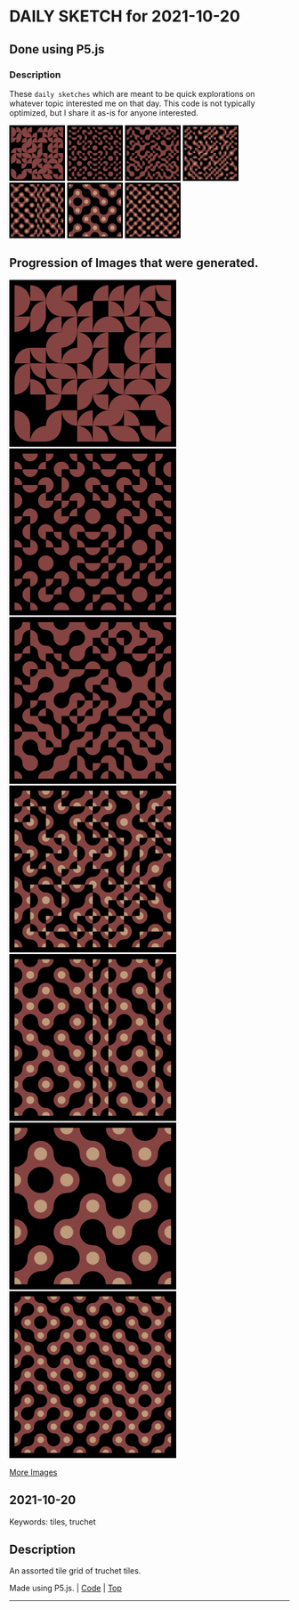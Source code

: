 # DAILY SKETCH for 2021-10-20

## Done using P5.js

### Description

These `daily sketches` which are meant to be quick explorations     on whatever topic interested me on that day. This code is not typically optimized, but I share it as-is     for anyone interested.

<img src = 'images/keep_2021-10-20-20-31-52.png' width = '100'> <img src = 'images/keep_2021-10-20-20-39-48.png' width = '100'> <img src = 'images/keep_2021-10-20-22-03-10.png' width = '100'> <img src = 'images/keep_2021-10-20-22-16-02.png' width = '100'> <img src = 'images/keep_2021-10-20-23-08-28.png' width = '100'> <img src = 'images/keep_2021-10-21-08-28-05.png' width = '100'> <img src = 'images/keep_2021-10-21-08-28-30.png' width = '100'> 

## Progression of Images that were generated.

<img src = 'images/keep_2021-10-20-20-31-52.png' width = '300'> 
<img src = 'images/keep_2021-10-20-20-39-48.png' width = '300'> 
<img src = 'images/keep_2021-10-20-22-03-10.png' width = '300'> 
<img src = 'images/keep_2021-10-20-22-16-02.png' width = '300'> 
<img src = 'images/keep_2021-10-20-23-08-28.png' width = '300'> 
<img src = 'images/keep_2021-10-21-08-28-05.png' width = '300'> 
<img src = 'images/keep_2021-10-21-08-28-30.png' width = '300'> 


[More Images](2021-10-20/images) 


## 2021-10-20
Keywords: tiles, truchet
 

## Description 

 An assorted tile grid of truchet tiles.
 

Made using P5.js. | [Code](2021/2021-10-20/) | [Top](#daily-sketches) 

-----

